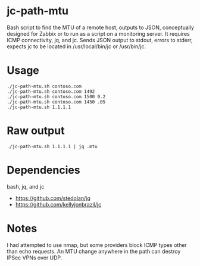 # jc-path-mtu
Bash script to find the MTU of a remote host, outputs to JSON, conceptually designed for Zabbix or to run as a script on a monitoring server. It requires ICMP connectivity, jq, and jc. Sends JSON output to stdout, errors to stderr, expects jc to be located in /usr/local/bin/jc or /usr/bin/jc.

# Usage
```
./jc-path-mtu.sh contoso.com
./jc-path-mtu.sh contoso.com 1492
./jc-path-mtu.sh contoso.com 1500 0.2
./jc-path-mtu.sh contoso.com 1450 .05
./jc-path-mtu.sh 1.1.1.1
```
# Raw output
```
./jc-path-mtu.sh 1.1.1.1 | jq .mtu
```

# Dependencies
bash, jq, and jc
- https://github.com/stedolan/jq
- https://github.com/kellyjonbrazil/jc

# Notes
I had attempted to use nmap, but some providers block ICMP types other than echo requests. An MTU change anywhere in the path can destroy IPSec VPNs over UDP.
